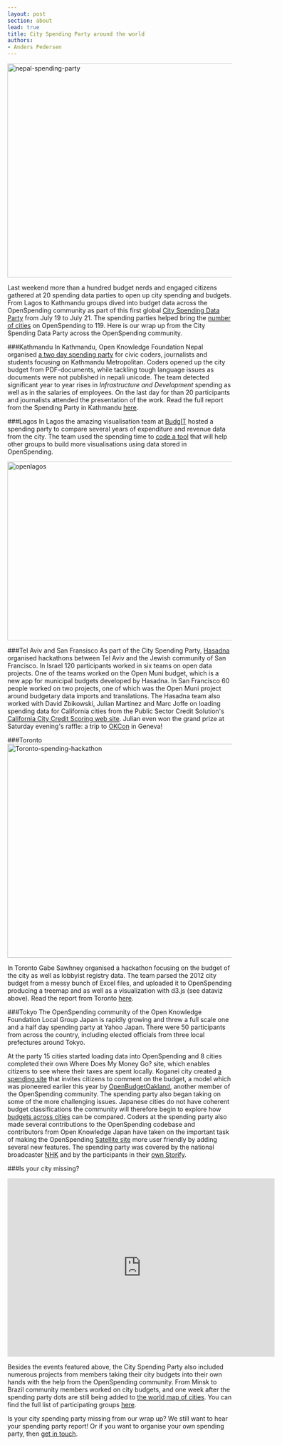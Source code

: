 ```yaml
---
layout: post
section: about
lead: true
title: City Spending Party around the world
authors:
- Anders Pedersen
---
```

<!--magazine.image = http://farm8.staticflickr.com/7379/9334987957_69a3d9382a_z.jpg -->

<a title="nepal-spending-party by okfn, on Flickr" href="http://www.flickr.com/photos/okfn/9334987957/"><img src="http://farm8.staticflickr.com/7379/9334987957_69a3d9382a_z.jpg" alt="nepal-spending-party" width="640" height="480" /></a>

Last weekend more than a hundred budget nerds and engaged citizens gathered at 20 spending data parties to open up city spending and budgets. From Lagos to Kathmandu groups dived into budget data across the OpenSpending community as part of this first global <a href="http://blog.openspending.org/2013/06/30/spending-data-party-announce/">City Spending Data Party</a> from July 19 to July 21. The spending parties helped bring the <a href="http://apps.openspending.org/maps">number of cities</a> on OpenSpending to 119. Here is our wrap up from the City Spending Data Party across the OpenSpending community.

###Kathmandu
In Kathmandu, Open Knowledge Foundation Nepal organised <a href="http://np.okfn.org/2013/07/12/city-spending-data-party-kathmandu-2013/">a two day spending party</a> for civic coders, journalists and students focusing on Kathmandu Metropolitan. Coders opened up the city budget from PDF-documents, while tackling tough language issues as documents were not published in nepali unicode. The team detected significant year to year rises in <em>Infrastructure and Development</em> spending as well as in the salaries of employees. On the last day for than 20 participants and journalists attended the presentation of the work. Read the full report from the Spending Party in Kathmandu <a href="http://np.okfn.org/2013/07/24/kathmandu-metropolitan-in-city-spending-data-party/">here</a>.

###Lagos
In Lagos the amazing visualisation team at <a href="http://yourbudgit.com/">BudgIT</a> hosted a spending party to compare several years of expenditure and revenue data from the city. The team used the spending time to [code a tool](http://yourbudgit.com/openlagos/) that will help other groups to build more visualisations using data stored in OpenSpending.

<a href="http://www.flickr.com/photos/okfn/9368255071/" title="openlagos by okfn, on Flickr"><img src="http://farm3.staticflickr.com/2831/9368255071_e1b09be012_z.jpg" width="640" height="401" alt="openlagos"></a>

###Tel Aviv and San Fransisco
As part of the City Spending Party, [Hasadna](http://www.hasadna.org.il/en/) organised hackathons between Tel Aviv and the Jewish community of San Francisco. In Israel 120 participants worked in six teams on open data projects. One of the teams worked on the Open Muni budget, which is a new app for municipal budgets developed by Hasadna. In San Francisco 60 people worked on two projects, one of which was the Open Muni project around budgetary data imports and translations.
The Hasadna team also worked with David Zbikowski, Julian Martinez and Marc Joffe on loading spending data for California cities from the Public Sector Credit Solution's <a href="http://www.publicsectorcredit.org/ca/en/cities">California City Credit Scoring web site</a>. Julian even won the grand prize at Saturday evening's raffle: a trip to <a href="http://okcon.org/">OKCon</a> in Geneva!

###Toronto
<a title="D3 dataviz from the Toronto-spending-hackathon by Gabe Sawhney" href="http://www.flickr.com/photos/okfn/9334987957/"><img src="http://gabesawhney.com/wp-content/uploads/2013/07/Screen-shot-2013-07-22-at-11.29.38-AM.png" alt="Toronto-spending-hackathon" width="640" height="480" /></a>

In Toronto Gabe Sawhney organised a hackathon focusing on the budget of the city as well as lobbyist registry data. The team parsed the 2012 city budget from a messy bunch of Excel files, and uploaded it to OpenSpending producing a treemap and as well as a visualization with d3.js (see dataviz above). Read the report from Toronto <a href="http://gabesawhney.com/?p=384">here</a>.

###Tokyo
The OpenSpending community of the Open Knowledge Foundation Local Group Japan is rapidly growing and threw a full scale one and a half day spending party at Yahoo Japan. There were 50 participants from across the country, including elected officials from three local prefectures around Tokyo.

At the party 15 cities started loading data into OpenSpending and 8 cities completed their own Where Does My Money Go? site, which enables citizens to see where their taxes are spent locally. Koganei city created <a href="http://koganei.spending.jp/">a spending site</a> that invites citizens to comment on the budget, a model which was pioneered earlier this year by <a href="http://openbudgetoakland.org/mayor_13-15_proposed.html">OpenBudgetOakland</a>, another member of the OpenSpending community. The spending party also began taking on some of the more challenging issues. Japanese cities do not have coherent budget classifications the community will therefore begin to explore how <a href="http://openspending.org/japan_lg_spending/">budgets across cities</a> can be compared. Coders at the spending party also made several contributions to the OpenSpending codebase and contributors from Open Knowledge Japan have taken on the important task of making the OpenSpending <a href="https://github.com/openspending/satellite-template">Satellite site</a> more user friendly by adding several new features. The spending party was covered by the national broadcaster <a href="http://www3.nhk.or.jp/news/html/20130720/t10013177541000.html">NHK</a> and by the participants in their <a href="http://storify.com/halsk/spending-data-party-japan">own Storify</a>.

###Is your city missing?

<iframe width='600' height='400' src='http://openspending.org/minsk-ved-all-test/embed?widget=aggregate_table&state=%7B%22drilldowns%22%3A%5B%22to%22%5D%2C%22year%22%3A2013%2C%22cuts%22%3A%7B%7D%7D&width=600&height=400' frameborder='0'></iframe>

Besides the events featured above, the City Spending Party also included numerous projects from members taking their city budgets into their own hands with the help from the OpenSpending community. From Minsk to Brazil community members worked on city budgets, and one week after the spending party dots are still being added to <a href="http://apps.openspending.org/maps">the world map of cities</a>. You can find the full list of participating groups <a href="http://blog.openspending.org/city-spending-party/">here</a>.

Is your city spending party missing from our wrap up? We still want to hear your spending party report! Or if you want to organise your own spending party, then [get in touch](mailto:info@openspending.org).

